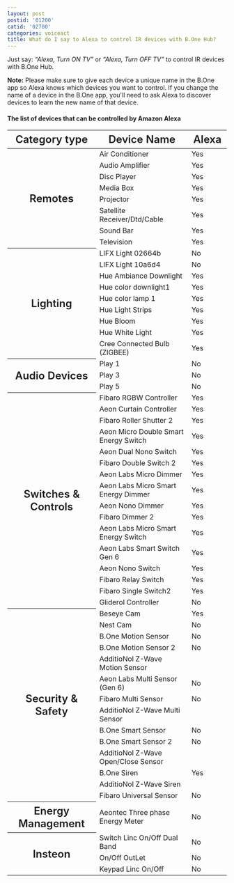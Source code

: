 ```yaml
---
layout: post
postid: '01200'
catid: '02700'
categories: voiceact
title: What do I say to Alexa to control IR devices with B.One Hub?
---
```


Just say: *“Alexa, Turn ON TV”* or *“Alexa, Turn OFF TV”* to control IR devices with B.One Hub. 

**Note:** Please make sure to give each device a unique name in the B.One app so Alexa knows which devices you want to control. If you change the name of a device in the B.One app, you'll need to ask Alexa to discover devices to learn the new name of that device.


#### The list of devices that can be controlled by Amazon Alexa

<style>
th {
  font-size: 1.5rem;
  font-weight: 600;
}
</style>

<table class="table table-bordered">
  <thead>
    <tr>
      <th class="text-center">Category type</th>
      <th>Device Name</th>
      <th>Alexa</th>
    </tr>
  </thead>
  <tbody>
    <tr>
      <th class="text-center" rowspan="8">Remotes</th>
      <td>Air Conditioner</td>
      <td>Yes</td>
    </tr>
    <tr>
      <td>Audio Amplifier</td>
      <td>Yes</td>
    </tr>
    <tr>
      <td>Disc Player</td>
      <td>Yes</td>
    </tr>
    <tr>
      <td>Media Box</td>
      <td>Yes</td>
    </tr>
    <tr>
      <td>Projector</td>
      <td>Yes</td>
    </tr>
    <tr>
      <td>Satellite Receiver/Dtd/Cable</td>
      <td>Yes</td>
    </tr>
    <tr>
      <td>Sound Bar</td>
      <td>Yes</td>
    </tr>
    <tr>
      <td>Television</td>
      <td>Yes</td>
    </tr>
    <tr>
      <th class="text-center" rowspan="9">Lighting</th>
      <td>LIFX Light 02664b</td>
      <td>No</td>
    </tr>
    <tr>
      <td>LIFX Light 10a6d4</td>
      <td>No</td>
    </tr>
    <tr>
      <td>Hue Ambiance Downlight</td>
      <td>Yes</td>
    </tr>
    <tr>
      <td>Hue color downlight1</td>
      <td>Yes</td>
    </tr>
    <tr>
      <td>Hue color lamp 1</td>
      <td>Yes</td>
    </tr>
    <tr>
      <td>Hue Light Strips</td>
      <td>Yes</td>
    </tr>
    <tr>
      <td>Hue Bloom</td>
      <td>Yes</td>
    </tr>
    <tr>
      <td>Hue White Light</td>
      <td>Yes</td>
    </tr>
    <tr>
      <td>Cree Connected Bulb (ZIGBEE)</td>
      <td>Yes</td>
    </tr>
    <tr>
      <th class="text-center" rowspan="3">Audio Devices</th>
      <td>Play 1</td>
      <td>No</td>
    </tr>
    <tr>
      <td>Play 3</td>
      <td>No</td>
    </tr>
    <tr>
      <td>Play 5</td>
      <td>No</td>
    </tr>
    <tr>
      <th class="text-center" rowspan="16">Switches &amp; Controls</th>
      <td>Fibaro RGBW Controller</td>
      <td>Yes</td>
    </tr>
    <tr>
      <td>Aeon Curtain Controller</td>
      <td>Yes</td>
    </tr>
    <tr>
      <td>Fibaro Roller Shutter 2</td>
      <td>Yes</td>
    </tr>
    <tr>
      <td>Aeon Micro Double Smart Energy Switch</td>
      <td>Yes</td>
    </tr>
    <tr>
      <td>Aeon Dual Nono Switch</td>
      <td>Yes</td>
    </tr>
    <tr>
      <td>Fibaro Double Switch 2</td>
      <td>Yes</td>
    </tr>
    <tr>
      <td>Aeon Labs Micro Dimmer</td>
      <td>Yes</td>
    </tr>
    <tr>
      <td>Aeon Labs Micro Smart Energy Dimmer</td>
      <td>Yes</td>
    </tr>
    <tr>
      <td>Aeon Nono Dimmer</td>
      <td>Yes</td>
    </tr>
    <tr>
      <td>Fibaro Dimmer 2</td>
      <td>Yes</td>
    </tr>
    <tr>
      <td>Aeon Labs Micro Smart Energy Switch</td>
      <td>Yes</td>
    </tr>
    <tr>
      <td>Aeon Labs Smart Switch Gen 6</td>
      <td>Yes</td>
    </tr>
    <tr>
      <td>Aeon Nono Switch</td>
      <td>Yes</td>
    </tr>
    <tr>
      <td>Fibaro Relay Switch</td>
      <td>Yes</td>
    </tr>
    <tr>
      <td>Fibaro Single Switch2</td>
      <td>Yes</td>
    </tr>
    <tr>
      <td>Gliderol Controller</td>
      <td>No</td>
    </tr>
    <tr>
      <th class="text-center" rowspan="14">Security &amp; Safety</th>
      <td>Beseye Cam</td>
      <td>Yes</td>
    </tr>
    <tr>
      <td>Nest Cam</td>
      <td>No</td>
    </tr>
    <tr>
      <td>B.One Motion Sensor</td>
      <td>No</td>
    </tr>
    <tr>
      <td>B.One Motion Sensor 2</td>
      <td>No</td>
    </tr>
    <tr>
      <td>AdditioNol Z-Wave Motion Sensor</td>
      <td>&nbsp;</td>
    </tr>
    <tr>
      <td>Aeon Labs Multi Sensor (Gen 6)</td>
      <td>No</td>
    </tr>
    <tr>
      <td>Fibaro Multi Sensor</td>
      <td>No</td>
    </tr>
    <tr>
      <td>AdditioNol Z-Wave Multi Sensor</td>
      <td>&nbsp;</td>
    </tr>
    <tr>
      <td>B.One Smart Sensor</td>
      <td>No</td>
    </tr>
    <tr>
      <td>B.One Smart Sensor 2</td>
      <td>No</td>
    </tr>
    <tr>
      <td>AdditioNol Z-Wave Open/Close Sensor</td>
      <td>&nbsp;</td>
    </tr>
    <tr>
      <td>B.One Siren</td>
      <td>Yes</td>
    </tr>
    <tr>
      <td>AdditioNol Z-Wave Siren</td>
      <td>&nbsp;</td>
    </tr>
    <tr>
      <td>Fibaro Universal Sensor</td>
      <td>No</td>
    </tr>
    <tr>
      <th class="text-center">Energy Management</th>
      <td>Aeontec Three phase Energy Meter</td>
      <td>No</td>
    </tr>
    <tr>
      <th class="text-center" rowspan="3">Insteon</th>
      <td>Switch Linc On/Off Dual Band</td>
      <td>No</td>
    </tr>
    <tr>
      <td>On/Off OutLet </td>
      <td>No</td>
    </tr>
    <tr>
      <td>Keypad Linc On/Off</td>
      <td>No</td>
    </tr>
  </tbody>
</table>